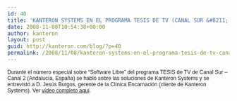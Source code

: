 ```yaml
---
id: 40
title: 'KANTERON SYSTEMS EN EL PROGRAMA TESIS DE TV (CANAL SUR &#8211; CANAL2)'
date: 2008-11-08T10:54:38+00:00
author: kanteron
layout: post
guid: http://kanteron.com/blog/?p=40
permalink: /2008/11/08/kanteron-systems-en-el-programa-tesis-de-tv-canal-sur-canal2/
---
```

<p style="font: normal normal normal 12px/normal Helvetica;margin: 0px">
  Durante el número especial sobre “Software Libre” del programa TESIS de TV de Canal Sur &#8211; Canal 2 (Andalucía, España) se habló sobre las soluciones de Kanteron Systems y se entrevistó a D. Jesús Burgos, gerente de la Clínica Encarnación (cliente de Kanteron Systems). Ver <a href="http://www.cedecom.es/documental/ver_video.asp?idProducto=709&idnoticia=737">vídeo completo aquí</a>.
</p>

<p style="font: normal normal normal 12px/normal Helvetica;margin: 0px">
  &nbsp;
</p>

<p style="font: normal normal normal 12px/normal Helvetica;margin: 0px">
  &nbsp;
</p>